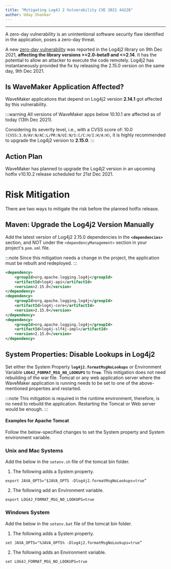 ```yaml
---
title: "Mitigating Log4J 2 Vulnerability CVE 2021 44228"
author: Uday Shankar
---
```

---

A zero-day vulnerability is an unintentional software security flaw identified in the application, poses a zero-day threat. 

A new [zero-day vulnerability](https://cve.mitre.org/cgi-bin/cvename.cgi?name=CVE-2021-44228) was reported in the Log4j2 library on 9th Dec 2021, **affecting the library versions >=2.0-beta9 and <=2.14**. It has the potential to allow an attacker to execute the code remotely. Log4j2 has instantaneously provided the fix by releasing the 2.15.0 version on the same day, 9th Dec 2021.

<!--truncate-->

## Is WaveMaker Application Affected?

WaveMaker applications that depend on Log4j2 version **2.14.1** got affected by this vulnerability. 

:::warning
All versions of WaveMaker apps below 10.10.1 are affected as of today (13th Dec 2021).

Considering its severity level, i.e., with a CVSS score of: 10.0 `(CVSS:3.0/AV:N/AC:L/PR:N/UI:N/S:C/C:H/I:H/A:H)`, it is highly recommended to upgrade the Log4j2 version to **2.15.0**. 
:::

## Action Plan

WaveMaker has planned to upgrade the Log4j2 version in an upcoming hotfix v10.10.2 release scheduled for 21st Dec 2021.

# Risk Mitigation

There are two ways to mitigate the risk before the planned hotfix release.

## Maven: Upgrade the Log4j2 Version Manually

Add the latest version of Log4j2 2.15.0 dependencies in the **`<dependencies>`** section, and NOT under the `<dependencyManagement>` section in your project's `pom.xml` file.

:::note
Since this mitigation needs a change in the project, the application must be rebuilt and redeployed.
:::

```xml
<dependency>
    <groupId>org.apache.logging.log4j</groupId>
    <artifactId>log4j-api</artifactId>
    <version>2.15.0</version>
</dependency>
<dependency>
    <groupId>org.apache.logging.log4j</groupId>
    <artifactId>log4j-core</artifactId>
    <version>2.15.0</version>
</dependency>
<dependency>
    <groupId>org.apache.logging.log4j</groupId>
    <artifactId>log4j-slf4j-impl</artifactId>
    <version>2.15.0</version>
</dependency>
```

## System Properties: Disable Lookups in Log4j2

Set either the System Property **`log4j2.formatMsgNoLookups`** or Environment Variable **`LOG4J_FORMAT_MSG_NO_LOOKUPS`** to **`True`**. This mitigation does not need rebuilding of the war file. Tomcat or any web application server where the WaveMaker application is running needs to be set to one of the above-mentioned properties and restarted.

:::note
This mitigation is required in the runtime environment, therefore, is no need to rebuild the application. Restarting the Tomcat or Web server would be enough.
:::

#### Examples for Apache Tomcat

Follow the below-specified changes to set the System property and System environment variable.


### Unix and Mac Systems

Add the below in the `setenv.sh` file of the tomcat bin folder. 

1. The following adds a System property.

```
export JAVA_OPTS="$JAVA_OPTS -Dlog4j2.formatMsgNoLookups=true” 
```

2. The following add an Environment variable.

```
export LOG4J_FORMAT_MSG_NO_LOOKUPS=true 
```

### Windows System 

Add the below in the `setenv.bat` file of the tomcat bin folder.

1. The following adds a System property.

```
set JAVA_OPTS="%JAVA_OPTS% -Dlog4j2.formatMsgNoLookups=true”
```

2. The following adds an Environment variable.

```
set LOG4J_FORMAT_MSG_NO_LOOKUPS=true 
```